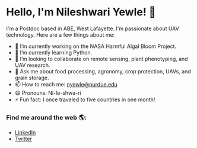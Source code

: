 # Hello, I'm Nileshwari Yewle! 👋

I'm a Postdoc based in ABE, West Lafayette. I'm passionate about UAV technology. Here are a few things about me:

- 🔭 I’m currently working on the NASA Harmful Algal Bloom Project.
- 🌱 I’m currently learning Python.
- 👯 I’m looking to collaborate on remote sensing, plant phenotyping, and UAV research.
- 💬 Ask me about food processing, agronomy, crop protection, UAVs, and grain storage.
- 📫 How to reach me: [nyewle@purdue.edu](mailto:nyewle@purdue.edu)
- 😄 Pronouns: Ni-le-shwa-ri
- ⚡ Fun fact: I once traveled to five countries in one month!

### Find me around the web 🌎:
- [LinkedIn](https://www.linkedin.com/in/nileshwari-yewle-140413107)
- [Twitter](@Nileshwari5)



<!---
Nileshwari24/Nileshwari24 is a ✨ special ✨ repository because its `README.md` (this file) appears on your GitHub profile.
You can click the Preview link to take a look at your changes.
--->
